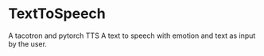 # TextToSpeech
A tacotron and pytorch TTS
A text to speech with emotion and text as input by the user.
